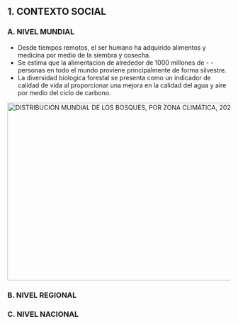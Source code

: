 ## 1. CONTEXTO SOCIAL 

### A. NIVEL MUNDIAL 

- Desde tiempos remotos, el ser humano ha adquirido alimentos y medicina por medio de la siembra y cosecha. 
- Se estima que la alimentacion de alrededor de 1000 millones de - - personas en todo el mundo proviene principalmente de forma silvestre. 
- La diversidad biologica forestal se presenta como un  indicador de calidad de vida al proporcionar una mejora en la calidad del agua y aire por medio del ciclo de carbono. 

<img src="https://www.fao.org/3/cb9360es/online/src/img/CB9360ES_SOFO_fig1.jpg" alt="DISTRIBUCIÓN MUNDIAL DE LOS BOSQUES, POR ZONA CLIMÁTICA, 2020" width="600" height="400" style="display: block; margin: 0 auto;">


### B. NIVEL REGIONAL 



### C. NIVEL NACIONAL



